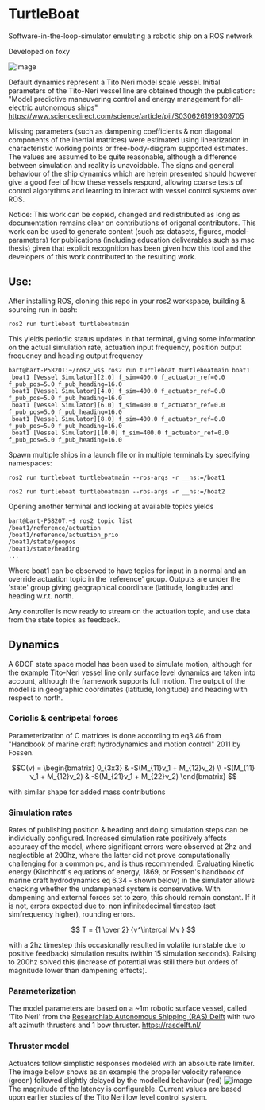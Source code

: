 # TurtleBoat
Software-in-the-loop-simulator emulating a robotic ship on a ROS network 

Developed on foxy
 
![image](https://user-images.githubusercontent.com/5917472/204604860-5a0f899e-1df0-4577-9d4f-759c835b8c75.png)

Default dynamics represent a Tito Neri model scale vessel. Initial parameters of the Tito-Neri vessel line are obtained though the publication:
 "Model predictive maneuvering control and energy management for all-electric autonomous ships" https://www.sciencedirect.com/science/article/pii/S0306261919309705
 
Missing parameters (such as dampening coefficients & non diagonal components of the inertial matrices) were estimated using linearization in characteristic working points or free-body-diagram supported estimates. The values are assumed to be quite reasonable, although a difference between simulation and reality is unavoidable. The signs and general behaviour of the ship dynamics which are herein presented should however give a good feel of how these vessels respond, allowing coarse tests of control algorythms and learning to interact with vessel control systems over ROS.

Notice:
This work can be copied, changed and redistributed as long as documentation remains clear on contributions of origonal contributors. 
This work can be used to generate content (such as: datasets, figures, model-parameters) for publications (including education deliverables such as msc thesis) given that explicit recognition has been given how this tool and the developers of this work contributed to the resulting work. 

## Use:
After installing ROS, cloning this repo in your ros2 workspace, building & sourcing run in bash:
```
ros2 run turtleboat turtleboatmain
```

This yields periodic status updates in that terminal, giving some information on the actual simulation rate, actuation input frequency, position output frequency and heading output frequency

```
bart@bart-P5820T:~/ros2_ws$ ros2 run turtleboat turtleboatmain boat1
 boat1 [Vessel Simulator][2.0] f_sim=400.0 f_actuator_ref=0.0 f_pub_pos=5.0 f_pub_heading=16.0
 boat1 [Vessel Simulator][4.0] f_sim=400.0 f_actuator_ref=0.0 f_pub_pos=5.0 f_pub_heading=16.0
 boat1 [Vessel Simulator][6.0] f_sim=400.0 f_actuator_ref=0.0 f_pub_pos=5.0 f_pub_heading=16.0
 boat1 [Vessel Simulator][8.0] f_sim=400.0 f_actuator_ref=0.0 f_pub_pos=5.0 f_pub_heading=16.0
 boat1 [Vessel Simulator][10.0] f_sim=400.0 f_actuator_ref=0.0 f_pub_pos=5.0 f_pub_heading=16.0
```

Spawn multiple ships in a launch file or in multiple terminals by specifying namespaces:
```
ros2 run turtleboat turtleboatmain --ros-args -r __ns:=/boat1
```
```
ros2 run turtleboat turtleboatmain --ros-args -r __ns:=/boat2
```

Opening another terminal and looking at available topics yields 
```
bart@bart-P5820T:~$ ros2 topic list
/boat1/reference/actuation
/boat1/reference/actuation_prio
/boat1/state/geopos
/boat1/state/heading
...
```
Where boat1 can be observed to have topics for input in a normal and an override actuation topic in the 'reference' group. Outputs are under the 'state' group giving geographical coordinate (latitude, longitude) and heading w.r.t. north.

Any controller is now ready to stream on the actuation topic, and use data from the state topics as feedback.

## Dynamics
A 6DOF state space model has been used to simulate motion, although for the example Tito-Neri vessel line only surface level dynamics are taken into account, although the framework supports full motion. The output of the model is in geographic coordinates (latitude, longitude) and heading with respect to north.

### Coriolis & centripetal forces
Parameterization of C matrices is done according to eq3.46 from "Handbook of marine craft hydrodynamics and motion control" 2011 by Fossen.

```math
C(ν) = \begin{bmatrix} 0_{3x3} & -S(M_{11}ν_1 + M_{12}ν_2) \\ -S(M_{11}ν_1 + M_{12}ν_2) & -S(M_{21}ν_1 + M_{22}ν_2) \end{bmatrix} 
```
with similar shape for added mass contributions

### Simulation rates
Rates of publishing position & heading and doing simulation steps can be individually configured. Increased simulation rate positively affects accuracy of the model, where significant errors were observed at 2hz and neglectible at 200hz, where the latter did not prove computationally challenging for a common pc, and is thus recommended.
Evaluating kinetic energy (Kirchhoff's equations of energy, 1869, or Fossen's handbook of marine craft hydrodynamics eq 6.34 - shown below) in the simulator allows checking whether the undampened system is conservative. With dampening and external forces set to zero, this should remain constant. If it is not, errors expected due to: non infinitedecimal timestep (set simfrequency higher), rounding errors. 

$$ T = {1 \over 2} {v^\intercal Mv } $$

with a 2hz timestep this occasionally resulted in volatile (unstable due to positive feedback) simulation results (within 15 simulation seconds). Raising to 200hz solved this (increase of potential was still there but orders of magnitude lower than dampening effects). 

### Parameterization
The model parameters are based on a ~1m robotic surface vessel, called 'Tito Neri' from the [Researchlab Autonomous Shipping (RAS) Delft](https://github.com/RAS-Delft) with two aft azimuth thrusters and 1 bow thruster. https://rasdelft.nl/

### Thruster model
Actuators follow simplistic responses modeled with an absolute rate limiter. The image below shows as an example the propeller velocity reference (green) followed slightly delayed by the modelled behaviour (red)
![image](https://user-images.githubusercontent.com/5917472/230133639-ea5e6c15-79bb-46af-9b8a-8fed1e0bf2d8.png)
The magnitude of the latency is configurable. Current values are based upon earlier studies of the Tito Neri low level control system. 


